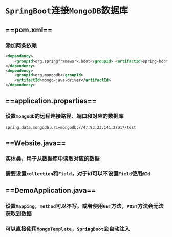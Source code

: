 # `SpringBoot`连接`MongoDB`数据库

## ==pom.xml==

### 添加两条依赖

```xml
<dependency>
	<groupId>org.springframework.boot</groupId> <artifactId>spring-boot-starter-data-mongodb</artifactId>
</dependency>
<dependency>
	<groupId>org.mongodb</groupId>
	<artifactId>mongo-java-driver</artifactId>
</dependency>
```

## ==application.properties==

### 设置`mongodb`的远程连接路径、端口和对应的数据库

```properties
spring.data.mongodb.uri=mongodb://47.93.23.141:27017/test
```

## ==Website.java==

### 实体类，用于从数据库中读取对应的数据

### 需要设置`collection`和`Field`，对于id可以不设置`Field`使用`@Id`

## ==DemoApplication.java==

### 设置`Mapping`，`method`可以不写，或者使用`GET`方法，`POST`方法会无法获取到数据

### 可以直接使用`MongoTemplate`，`SpringBoot`会自动注入
